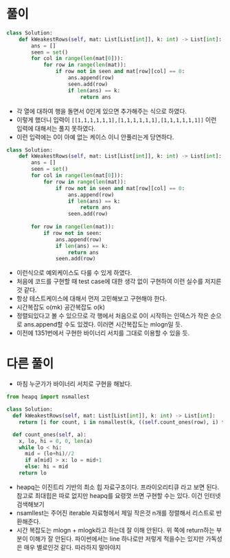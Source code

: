 

# 풀이 
```python
class Solution:
    def kWeakestRows(self, mat: List[List[int]], k: int) -> List[int]:
        ans = []
        seen = set()
        for col in range(len(mat[0])):
            for row in range(len(mat)):
                if row not in seen and mat[row][col] == 0:
                    ans.append(row)
                    seen.add(row)
                    if len(ans) == k:
                        return ans
```
- 각 열에 대하여 행을 돌면서 0인게 있으면 추가해주는 식으로 하였다.
- 이렇게 했더니 입력이 `[[1,1,1,1,1,1],[1,1,1,1,1,1],[1,1,1,1,1,1]]` 이런 입력에 대해서는 풀지 못하였다.
- 이런 입력에는 0이 아예 없는 케이스 이니 안풀리는게 당연하다.
```python
class Solution:
    def kWeakestRows(self, mat: List[List[int]], k: int) -> List[int]:
        ans = []
        seen = set()
        for col in range(len(mat[0])):
            for row in range(len(mat)):
                if row not in seen and mat[row][col] == 0:
                    ans.append(row)
                    if len(ans) == k:
                        return ans
                    seen.add(row)
        
        for row in range(len(mat)):
            if row not in seen:
                ans.append(row)
                if len(ans) == k:
                    return ans
                seen.add(row)
```
- 이런식으로 예외케이스도 다룰 수 있게 하였다.
- 처음에 코드를 구현할 때 test case에 대한 생각 없이 구현하여 이런 실수를 저지른것 같다.
- 항상 테스트케이스에 대해서 먼저 고민해보고 구현해야 한다.
- 시간복잡도 o(mk) 공간복잡도 o(k)
- 정렬되있다고 볼 수 있으므로 각 행에서 처음으로 0이 시작하는 인덱스가 작은 순으로 ans.append할 수도 있겠다. 이러면 시간복잡도는 mlogn일 듯.
- 이전에 1351번에서 구현한 바이너리 서치를 그대로 이용할 수 있을 듯.
# 다른 풀이
- 마침 누군가가 바이너리 서치로 구현을 해놨다.
```python
from heapq import nsmallest

class Solution:
  def kWeakestRows(self, mat: List[List[int]], k: int) -> List[int]:
    return [i for count, i in nsmallest(k, ((self.count_ones(row), i) for i, row in enumerate(mat)))]

  def count_ones(self, a):
    x, lo, hi = 0, 0, len(a)
    while lo < hi:
      mid = (lo+hi)//2
      if a[mid] > x: lo = mid+1
      else: hi = mid
    return lo
```
- heapq는 이진트리 기반의 최소 힙 자료구조이다. 프라이오리티큐 라고 보면 된다. 참고로 최대힙은 따로 없지만 heapq를 요령껏 쓰면 구현할 수는 있다. 이건 인터넷 검색해보기
- nsamllest는 주어진 iterable 자료형에서 제일 작은것 n개를 정렬해서 리스트로 반환해준다.
- 시간 복잡도는 mlogn + mlogk라고 하는데 잘 이해 안된다. 위 쪽에 return하는 부분이 이해가 잘 안된다. 파이썬에서는 line 하나로만 저렇게 적을수는 있지만 가독성은 매우 별로인것 같다. 따라하지 말아야지
